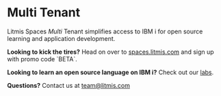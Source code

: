 # Multi Tenant

Litmis Spaces _Multi_ Tenant simplifies access to IBM i for open source learning and application development.

**Looking to kick the tires?** Head on over to [spaces.litmis.com](https://spaces.litmis.com/) and sign up with promo code \`BETA\`.

**Looking to learn an open source language on IBM i?** Check out our [labs](labs.md).

**Questions?** Contact us at [team@litmis.com](mailto:%20team@litmis.com)

